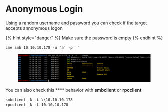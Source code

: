 # Anonymous Login



Using a random username and password you can check if the target accepts annonymous logon

{% hint style="danger" %}
Make sure the password is empty&#x20;
{% endhint %}

```
cme smb 10.10.10.178 -u 'a' -p ''
```

<figure><img src="../../../../.gitbook/assets/image (43) (1).png" alt=""><figcaption></figcaption></figure>

You can also check this **** behavior with **smbclient** or **rpcclient**

```
smbclient -N -L \\10.10.10.178
rpcclient -N -L 10.10.10.178
```
